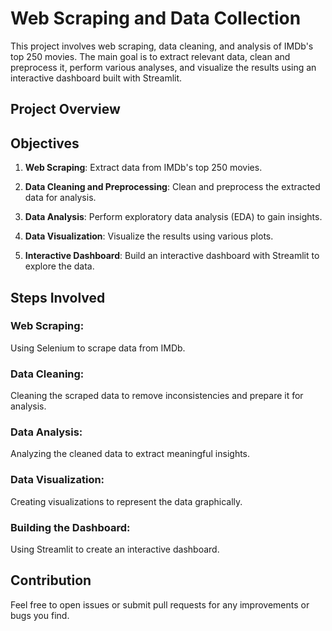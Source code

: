 # Web Scraping and Data Collection

This project involves web scraping, data cleaning, and analysis of IMDb's top 250 movies. The main goal is to extract relevant data, clean and preprocess it, perform various analyses, and visualize the results using an interactive dashboard built with Streamlit.

## Project Overview

## Objectives

1. **Web Scraping**: Extract data from IMDb's top 250 movies.

2. **Data Cleaning and Preprocessing**: Clean and preprocess the extracted data for analysis.

3. **Data Analysis**: Perform exploratory data analysis (EDA) to gain insights.

4. **Data Visualization**: Visualize the results using various plots.

5. **Interactive Dashboard**: Build an interactive dashboard with Streamlit to explore the data.

##

## Steps Involved

### Web Scraping:

Using Selenium to scrape data from IMDb.

### Data Cleaning:

Cleaning the scraped data to remove inconsistencies and prepare it for analysis.

### Data Analysis:

Analyzing the cleaned data to extract meaningful insights.

### Data Visualization:

Creating visualizations to represent the data graphically.

### Building the Dashboard:

Using Streamlit to create an interactive dashboard.

##

## Contribution

Feel free to open issues or submit pull requests for any improvements or bugs you find.
